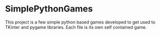 # SimplePythonGames
This project is a few simple python based games developed to get used to TKinter and pygame libraries. Each file is its own self contained game. 